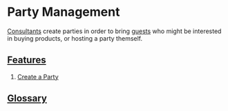 # Party Management

[Consultants](glossary.md#consultant) create parties in order to bring [guests](glossary.md#guest) who might be interested in buying products, or hosting a party themself.

## [Features](./features)
 1. [Create a Party](./features/create_party.feature)





## [Glossary](glossary.md)





